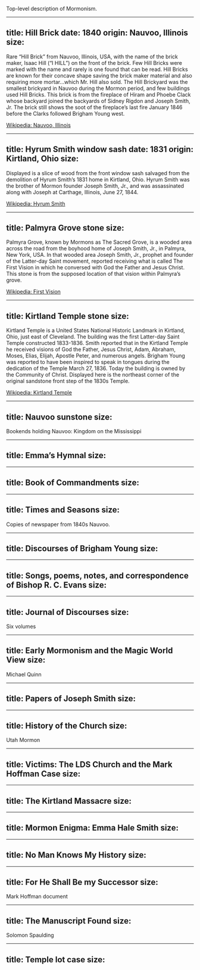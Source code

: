 Top-level description of Mormonism.

---
title: Hill Brick
date: 1840
origin: Nauvoo, Illinois
size:
---
Rare “Hill Brick” from Nauvoo, Illinois, USA, with the name of the brick maker, Isaac Hill (“I HILL”) on the front of the brick. Few Hill Bricks were marked with the name and rarely is one found that can be read. Hill Bricks are known for their concave shape saving the brick maker material and also requiring more mortar…which Mr. Hill also sold. The Hill Brickyard was the smallest brickyard in Nauvoo during the Mormon period, and few buildings used Hill Bricks. This brick is from the fireplace of Hiram and Phoebe Clack whose backyard joined the backyards of Sidney Rigdon and Joseph Smith, Jr. The brick still shows the soot of the fireplace’s last fire January 1846 before the Clarks followed Brigham Young west.

[Wikipedia: Nauvoo, Illinois](http://en.wikipedia.org/wiki/Nauvoo,_Illinois)


---
title: Hyrum Smith window sash
date: 1831
origin: Kirtland, Ohio
size:
---
Displayed is a slice of wood from the front window sash salvaged from the demolition of Hyrum Smith’s 1831 home in Kirtland, Ohio. Hyrum Smith was the brother of Mormon founder Joseph Smith, Jr., and was assassinated along with Joseph at Carthage, Illinois, June 27, 1844.

[Wikipedia: Hyrum Smith](http://en.wikipedia.org/wiki/Hyrum_Smith)


---
title: Palmyra Grove stone
size:
---
Palmyra Grove, known by Mormons as The Sacred Grove, is a wooded area across the road from the boyhood home of Joseph Smith, Jr., in Palmyra, New York, USA. In that wooded area Joseph Smith, Jr., prophet and founder of the Latter-day Saint movement, reported receiving what is called The First Vision in which he conversed with God the Father and Jesus Christ. This stone is from the supposed location of that vision within Palmyra’s grove.

[Wikipedia: First Vision](http://en.wikipedia.org/wiki/First_Vision)


---
title: Kirtland Temple stone
size:
---
Kirtland Temple is a United States National Historic Landmark in Kirtland, Ohio, just east of Cleveland. The building was the first Latter-day Saint Temple constructed 1833-1836. Smith reported that in the Kirtland Temple he received visions of God the Father, Jesus Christ, Adam, Abraham, Moses, Elias, Elijah, Apostle Peter, and numerous angels. Brigham Young was reported to have been inspired to speak in tongues during the dedication of the Temple March 27, 1836. Today the building is owned by the Community of Christ. Displayed here is the northeast corner of the original sandstone front step of the 1830s Temple.

[Wikipedia: Kirtland Temple](http://en.wikipedia.org/wiki/Kirtland_Temple)


---
title: Nauvoo sunstone
size:
---
Bookends holding Nauvoo: Kingdom on the Mississippi


---
title: Emma’s Hymnal
size:
---



---
title: Book of Commandments
size:
---



---
title: Times and Seasons
size:
---
Copies of newspaper from 1840s Nauvoo.


---
title: Discourses of Brigham Young
size:
---



---
title: Songs, poems, notes, and correspondence of Bishop R. C. Evans
size:
---



---
title: Journal of Discourses
size:
---
Six volumes


---
title: Early Mormonism and the Magic World View
size:
---
Michael Quinn


---
title: Papers of Joseph Smith
size:
---



---
title: History of the Church
size:
---
Utah Mormon


---
title: Victims: The LDS Church and the Mark Hoffman Case
size:
---



---
title: The Kirtland Massacre
size:
---



---
title: Mormon Enigma: Emma Hale Smith
size:
---



---
title: No Man Knows My History
size:
---



---
title: For He Shall Be my Successor
size:
---
Mark Hoffman document


---
title: The Manuscript Found
size:
---
Solomon Spaulding


---
title: Temple lot case
size:
---



